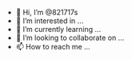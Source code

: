 - 👋 Hi, I’m @821717s
- 👀 I’m interested in ...
- 🌱 I’m currently learning ...
- 💞️ I’m looking to collaborate on ...
- 📫 How to reach me ...

<!---
821717s/821717s is a ✨ special ✨ repository because its `README.md` (this file) appears on your GitHub profile.
You can click the Preview link to take a look at your changes.
--->
